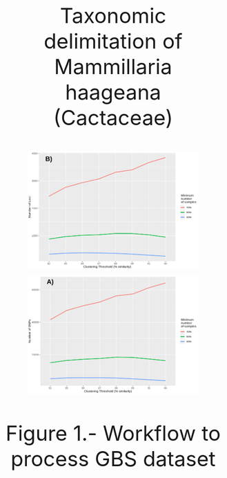 <p align="center"><font size="10">
Taxonomic delimitation of Mammillaria haageana (Cactaceae)
</p>



<p align="center">
<img src="out/R_plots/Clust_Tresh_loci.png" width="400">
<img src="out/R_plots/Clust_Tresh_snp.png" width="400">
</p>
<p align="center">
Figure 1.- Workflow to process GBS dataset
</p>
